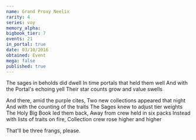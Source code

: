 ```yaml
---
name: Grand Proxy Neelix
rarity: 4
series: voy
memory_alpha:
bigbook_tier: 7
events: 21
in_portal: true
date: 03/10/2016
obtained: Event
mega: false
published: true
---
```


The sages in beholds did dwell
In time portals that held them well
And with the Portal's echoing yell
Their star counts grow and value swells

And there, amid the purple cites,
Two new collections appeared that night
And with the counting of the traits
The Sages knew to adjust tier weights
The Holy Big Book led them back,
Away from crew held in six packs
Instead with lists of traits on fire,
Collection crew rose higher and higher

That'll be three frangs, please.
